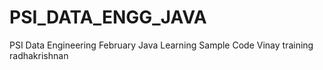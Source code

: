 # PSI_DATA_ENGG_JAVA
PSI Data Engineering February Java Learning Sample Code
Vinay
training
radhakrishnan
